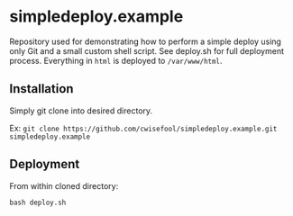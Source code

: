 # simpledeploy.example
Repository used for demonstrating how to perform a simple deploy using only Git and a small custom shell script. 
See deploy.sh for full deployment process. Everything in `html` is deployed to `/var/www/html`.

## Installation
Simply git clone into desired directory. 

Ex: `git clone https://github.com/cwisefool/simpledeploy.example.git simpledeploy.example`

## Deployment
From within cloned directory:

`bash deploy.sh`

